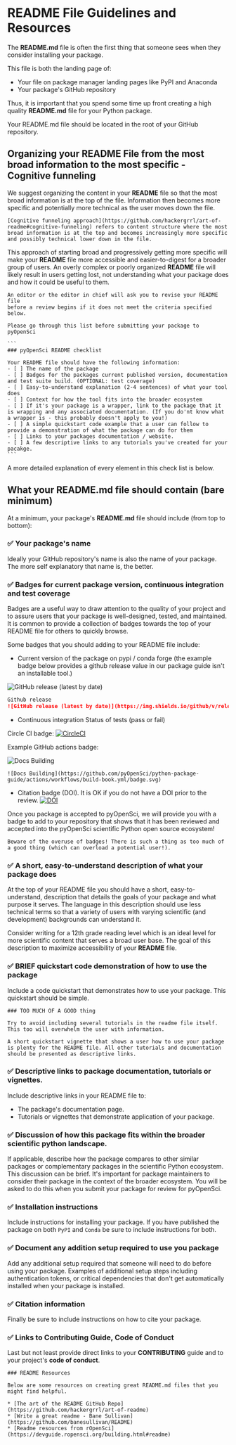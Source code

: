 # README File Guidelines and Resources

The **README.md** file is often the first thing that someone sees when they consider
installing your package. 

This file is both the landing page of:

* Your file on package manager landing pages like PyPI and Anaconda
* Your package's GitHub repository

Thus, it is important that you spend some time up front creating a high quality 
**README.md** file for your Python package.

<!-- # TODO screenshots of landing pages in github and pypi  -->

Your README.md file should be located in the root 
of your GitHub repository. 

<!-- # TODO provide some screenshots of our repo with a readme file -->

## Organizing your README File from the most broad information to the most specific - Cognitive funneling

We suggest organizing the content in your **README** file so that the most broad information is at the top of the file. Information then 
becomes more specific 
and potentially more technical as the user moves down the file. 

```{note}
[Cognitive funneling approach](https://github.com/hackergrrl/art-of-readme#cognitive-funneling) refers to content structure where the most 
broad information is at the top and becomes increasingly more specific 
and possibly technical lower down in the file. 
```

This approach of starting broad and progressively getting more specific
will make your **README** file more accessible and easier-to-digest for a broader group of users. An overly complex or poorly organized **README** 
file will likely result in users getting lost, not understanding 
what your package does and how it could be useful to them.


<!-- # TODO make a checklist block style -->

````{note}
An editor or the editor in chief will ask you to revise your README file
before a review begins if it does not meet the criteria specified below. 

Please go through this list before submitting your package to pyOpenSci

```
### pyOpenSci README checklist 

Your README file should have the following information: 
- [ ] The name of the package
- [ ] Badges for the packages current published version, documentation and test suite build. (OPTIONAL: test coverage) 
- [ ] Easy-to-understand explanation (2-4 sentences) of what your tool does
- [ ] Context for how the tool fits into the broader ecosystem 
- [ ] If it's your package is a wrapper, link to the package that it is wrapping and any associated documentation. (If you do'nt know what a wrapper is - this probably doesn't apply to you!)
- [ ] A simple quickstart code example that a user can follow to provide a demonstration of what the package can do for them 
- [ ] Links to your packages documentation / website.
- [ ] A few descriptive links to any tutorials you've created for your pacakge.
```
````

A more detailed explanation of every element in this check list is below. 

## What your README.md file should contain (bare minimum)

At a minimum, your package's **README.md** file should include 
(from top to bottom):

### ✅ Your package's name
Ideally your GitHub repository's name is also the name of your package. The more 
self explanatory that name is, the better. 

### ✅ Badges for current package version, continuous integration and test coverage

Badges are a useful way to draw attention to the quality of your project and to
assure users that your package is well-designed, tested, and maintained.
It is common to provide a collection of badges towards the top of your 
README file for others to quickly browse.

Some badges that you should adding to your README file include:

* Current version of the package on pypi / conda forge (the example badge below provides a github release value in our package guide isn't an installable tool.)

![GitHub release (latest by date)](https://img.shields.io/github/v/release/pyopensci/python-package-guide?color=purple&display_name=tag&style=plastic)
 

```markdown
Github release 
![GitHub release (latest by date)](https://img.shields.io/github/v/release/your-github-org-name/package-repo-name?color=purple&display_name=tag&style=plastic)
```

* Continuous integration Status of tests (pass or fail)

Circle CI badge: 
[![CircleCI](https://circleci.com/gh/pyOpenSci/python-package-guide.svg?style=svg)](https://circleci.com/gh/pyOpenSci/python-package-guide)

Example GitHub actions badge:

![Docs Building](https://github.com/pyOpenSci/python-package-guide/actions/workflows/build-book.yml/badge.svg)

```
![Docs Building](https://github.com/pyOpenSci/python-package-guide/actions/workflows/build-book.yml/badge.svg)
```

* Citation badge (DOI). It is OK if you do not have a DOI prior to the review. [![DOI](https://zenodo.org/badge/556814582.svg)](https://zenodo.org/badge/latestdoi/556814582)

Once you package is accepted to pyOpenSci, we will provide you with 
a badge to add to your repository that shows that it has been reviewed and accepted into the pyOpenSci scientific Python open source ecosystem! 

<!-- # TODO: add a pyopensci accepted badge here -->

```{note}
Beware of the overuse of badges! There is such a thing as too much of a good thing (which can overload a potential user!).
```

### ✅ A short, easy-to-understand description of what your package does 

At the top of your README file you should have a short, easy-to-understand, description that details the goals of your package and what purpose it serves.  The language in this description should use less technical terms so that a variety of users with varying scientific (and development) backgrounds can understand it. 

Consider writing for a 12th grade reading level which is an ideal level for more scientific content that serves a broad user base. The goal of this description to maximize accessibility of your **README** file.


### ✅ BRIEF quickstart code demonstration of how to use the package

Include a code quickstart that demonstrates how to use your package.
This quickstart should be simple. 

```{important}
### TOO MUCH OF A GOOD thing

Try to avoid including several tutorials in the readme file itself. This too will overwhelm the user with information. 

A short quickstart vignette that shows a user how to use your package is plenty for the README file. All other tutorials and documentation should be presented as descriptive links. 
```

### ✅ Descriptive links to package documentation, tutorials or vignettes.

Include descriptive links in your README file to:

* The package's documentation page. 
* Tutorials or vignettes that demonstrate application of your package. 

### ✅ Discussion of how this package fits within the broader scientific python landscape.

If applicable, describe how the package compares to other similar packages or complementary packages in the scientific Python ecosystem. This discussion can be brief. It's important for package maintainers to consider their package in the context of the broader ecosystem. You will be asked to do this when you submit your package for review for pyOpenSci.

### ✅ Installation instructions

Include instructions for installing your package. If you have published 
the package on both `PyPI` and `Conda` be sure to include instructions for both. 

### ✅ Document any addition setup required to use you package

Add any additional setup required that someone will need to do before using your package. Examples of additional setup steps including authentication tokens, or critical dependencies that don't get automatically installed when your package is installed. 

### ✅ Citation information

Finally be sure to include instructions on how to cite your package. 

### ✅ Links to Contributing Guide, Code of Conduct 
Last but not least provide direct links to your 
**CONTRIBUTING** guide and to your project's **code of conduct**. 


```{note}
### README Resources 

Below are some resources on creating great README.md files that you 
might find helpful.

* [The art of the README GitHub Repo](https://github.com/hackergrrl/art-of-readme)
* [Write a great readme - Bane Sullivan](https://github.com/banesullivan/README)
* [Readme resources from rOpenSci](https://devguide.ropensci.org/building.html#readme)
```


<!-- 
OLD TEXT 

Will ultimately remove this but slowly moving things from difference places
into the same page. this is all commented out for now. 

### Badges

Badges are a useful way to draw attention to the quality of your project and to
assure users that it is well-designed, tested, and maintained.
It is common to provide a collection of badges in a table for others
to quickly browse.

[See this example of a badge table](https://github.com/ropensci/drake). Such a table should be more wide than high. (Note that the badge for pyOpenSci peer-review will be provided upon acceptance.)


# README.md File Best Practices 

## Adding a Readme file.. Python Package Documentation

Documentation is as important to the success of your Python open source package 
as the code itself. While quality code is valuable as it gets the tasks that your
package seeks to achieve, completed, if users don't understand how to use the 
tools in your package then they won't use your tool. 

## Documentation elements that we look for when reviewing a Python package

In the pyOpenSci peer review process we look for several things when evaluating
package documentation including:

1. A clear and to the point README file 
2. Documentation of the funcaintliy of your code. This is often setup using Sphinx/ Read the docs or some other documentation platform 
3.  Sufficient API documentation of your packages API (this means that docstrings are formatted with explanations of each variable and better yet quick vignettes that demonstrate how to use the function or class)
 -->

